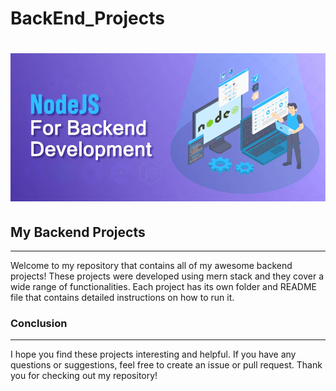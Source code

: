 # BackEnd_Projects
# ![Logo](https://github.com/RahulBisht001/BackEnd_Projects/blob/main/backend.jpg)



## My Backend Projects
--------------------------------------------------------------------
Welcome to my repository that contains all of my awesome backend projects! These projects were developed using mern stack  and they cover a wide range of functionalities. Each project has its own folder and README file that contains detailed instructions on how to run it.



### Conclusion
-------------------------------------------------------------------
   I hope you find these projects interesting and helpful. If you have any questions or suggestions, feel free to create an issue or pull request. Thank you for checking out my repository!



